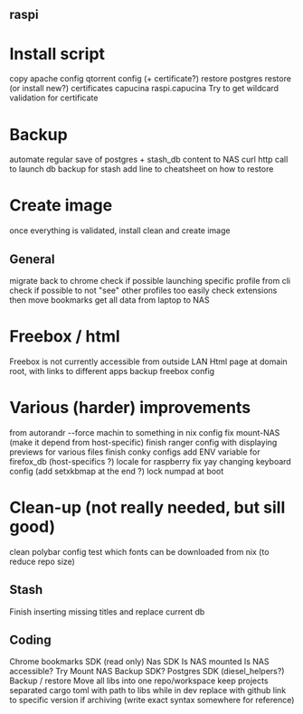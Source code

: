 ## raspi
# Install script
copy apache config
qtorrent config (+ certificate?)
restore postgres
restore (or install new?) certificates
    capucina
    raspi.capucina
Try to get wildcard validation for certificate
# Backup
automate regular save of postgres + stash_db content to NAS
    curl http call to launch db backup for stash
    add line to cheatsheet on how to restore
# Create image
once everything is validated, install clean and create image

## General
migrate back to chrome
    check if possible launching specific profile from cli
    check if possible to not "see" other profiles too easily
    check extensions
    then move bookmarks
get all data from laptop to NAS
# Freebox / html
Freebox is not currently accessible from outside LAN
Html page at domain root, with links to different apps
backup freebox config

# Various (harder) improvements
from autorandr --force machin to something in nix config
fix mount-NAS (make it depend from host-specific)
finish ranger config with displaying previews for various files
finish conky configs
add ENV variable for firefox_db (host-specifics ?)
locale for raspberry
fix yay changing keyboard config (add setxkbmap at the end ?)
lock numpad at boot

# Clean-up (not really needed, but sill good)
clean polybar config
test which fonts can be downloaded from nix (to reduce repo size)



## Stash
Finish inserting missing titles and replace current db

## Coding
Chrome bookmarks SDK (read only)
Nas SDK
    Is NAS mounted
    Is NAS accessible?
    Try Mount NAS
Backup SDK?
Postgres SDK (diesel_helpers?)
    Backup / restore
Move all libs into one repo/workspace
    keep projects separated
    cargo toml with path to libs while in dev
    replace with github link to specific version if archiving (write exact syntax somewhere for reference)
